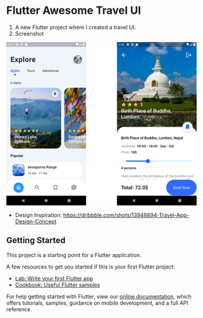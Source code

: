 # Flutter Awesome Travel UI

1. A new Flutter project where I created a travel UI.
2. Screenshot

![](Screenshots/travelUI.png)

* Design Inspiration: https://dribbble.com/shots/13948894-Travel-App-Design-Concept

## Getting Started

This project is a starting point for a Flutter application.

A few resources to get you started if this is your first Flutter project:

- [Lab: Write your first Flutter app](https://flutter.dev/docs/get-started/codelab)
- [Cookbook: Useful Flutter samples](https://flutter.dev/docs/cookbook)

For help getting started with Flutter, view our
[online documentation](https://flutter.dev/docs), which offers tutorials,
samples, guidance on mobile development, and a full API reference.
